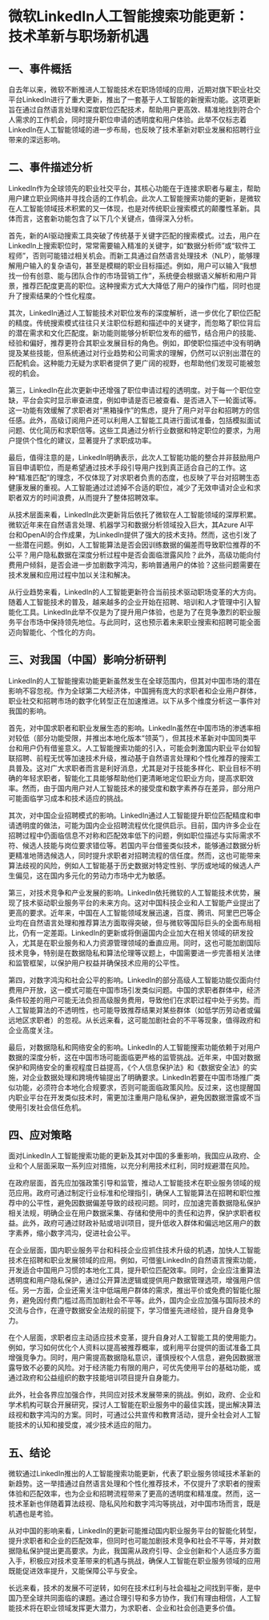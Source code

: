 # 微软LinkedIn人工智能搜索功能更新：技术革新与职场新机遇

## 一、事件概括

自去年以来，微软不断推进人工智能技术在职场领域的应用，近期对旗下职业社交平台LinkedIn进行了重大更新，推出了一套基于人工智能的新搜索功能。这项更新旨在通过自然语言处理和深度职位匹配技术，帮助用户更高效、精准地找到符合个人需求的工作机会，同时提升职位申请的透明度和用户体验。此举不仅标志着LinkedIn在人工智能领域的进一步布局，也反映了技术革新对职业发展和招聘行业带来的深远影响。

## 二、事件描述分析

LinkedIn作为全球领先的职业社交平台，其核心功能在于连接求职者与雇主，帮助用户建立职业网络并寻找合适的工作机会。此次人工智能搜索功能的更新，是微软在人工智能领域技术积累的又一体现，也是对传统职业搜索模式的颠覆性革新。具体而言，这套新功能包含了以下几个关键点，值得深入分析。

首先，新的AI驱动搜索工具突破了传统基于关键字匹配的搜索模式。过去，用户在LinkedIn上搜索职位时，常常需要输入精准的关键字，如“数据分析师”或“软件工程师”，否则可能错过相关机会。而新工具通过自然语言处理技术（NLP），能够理解用户输入的复杂语句，甚至是模糊的职业目标描述。例如，用户可以输入“我想找一份有创意、能与团队合作的市场营销工作”，系统便会根据语义解析和用户背景，推荐匹配度更高的职位。这种搜索方式大大降低了用户的操作门槛，同时也提升了搜索结果的个性化程度。

其次，LinkedIn通过人工智能技术对职位发布的深度解析，进一步优化了职位匹配的精度。传统搜索模式往往只关注职位标题和描述中的关键字，而忽略了职位背后的潜在需求和文化匹配度。新功能则能够分析职位发布的细节，结合用户的技能、经验和偏好，推荐更符合其职业发展目标的角色。例如，即使职位描述中没有明确提及某些技能，但系统通过对行业趋势和公司需求的理解，仍然可以识别出潜在的匹配机会。这种能力无疑为求职者提供了更广阔的视野，也帮助他们发现可能被忽视的机会。

第三，LinkedIn在此次更新中还增强了职位申请过程的透明度。对于每一个职位空缺，平台会实时显示审查进度，例如申请是否已被查看、是否进入下一轮面试等。这一功能有效缓解了求职者对“黑箱操作”的焦虑，提升了用户对平台和招聘方的信任感。此外，高级订阅用户还可以利用人工智能工具进行面试准备，包括模拟面试问题、优化简历和求职信等。这些工具通过分析行业数据和特定职位的要求，为用户提供个性化的建议，显著提升了求职成功率。

最后，值得注意的是，LinkedIn明确表示，此次人工智能功能的整合并非鼓励用户盲目申请职位，而是希望通过技术手段引导用户找到真正适合自己的工作。这种“精准匹配”的理念，不仅体现了对求职者负责的态度，也反映了平台对招聘生态健康发展的重视。人工智能通过过滤掉不合适的职位，减少了无效申请对企业和求职者双方的时间浪费，从而提升了整体招聘效率。

从技术层面来看，LinkedIn此次更新背后依托了微软在人工智能领域的深厚积累。微软近年来在自然语言处理、机器学习和数据分析领域投入巨大，其Azure AI平台和OpenAI的合作成果，为LinkedIn提供了强大的技术支持。然而，这也引发了一些潜在问题。例如，人工智能算法是否会因训练数据的偏差而导致职位推荐的不公平？用户隐私数据在深度分析过程中是否会面临泄露风险？此外，高级功能向付费用户倾斜，是否会进一步加剧数字鸿沟，影响普通用户的体验？这些问题需要在技术发展和应用过程中加以关注和解决。

从行业趋势来看，LinkedIn的人工智能更新符合当前技术驱动职场变革的大方向。随着人工智能技术的普及，越来越多的企业开始在招聘、培训和人才管理中引入智能化工具。LinkedIn此举不仅是为了提升用户体验，也是为了在竞争激烈的职业服务平台市场中保持领先地位。与此同时，这也预示着未来职业搜索和招聘可能全面迈向智能化、个性化的方向。

## 三、对我国（中国）影响分析研判

LinkedIn的人工智能搜索功能更新虽然发生在全球范围内，但其对中国市场的潜在影响不容忽视。作为全球第二大经济体，中国拥有庞大的求职者和企业用户群体，职业社交和招聘市场的数字化转型正在加速推进。以下从多个维度分析这一事件对我国的影响。

首先，对中国求职者和职业发展生态的影响。LinkedIn虽然在中国市场的渗透率相对较低（部分功能受限，并推出本地化版本“领英”），但其技术革新对中国同类平台和用户仍有借鉴意义。人工智能搜索功能的引入，可能会刺激国内职业平台如智联招聘、前程无忧等加速技术升级，推动基于自然语言处理和个性化推荐的搜索工具普及。这对广大求职者而言是利好消息，尤其是对于技能多样化、职业目标不明确的年轻求职者，智能化工具能够帮助他们更清晰地定位职业方向，提高求职效率。然而，由于国内用户对人工智能技术的接受度和数字素养存在差异，部分用户可能面临学习成本和技术适应的挑战。

其次，对中国企业招聘模式的影响。LinkedIn通过人工智能提升职位匹配精度和申请透明度的做法，可能为国内企业招聘流程优化提供启示。目前，国内许多企业在招聘过程中仍面临信息不对称和匹配效率低下的问题，例如职位描述与实际需求不符、候选人技能与岗位要求错位等。若国内平台借鉴类似技术，能够通过数据分析更精准地筛选候选人，同时提升求职者对招聘流程的信任度。然而，这也可能带来算法歧视的风险，例如人工智能基于历史数据对特定性别、学历或地域的候选人产生偏见，这在国内多元化的劳动力市场中尤为敏感。

第三，对技术竞争和产业发展的影响。LinkedIn依托微软的人工智能技术优势，展现了技术驱动职业服务平台的未来方向。这对中国科技企业和人工智能产业提出了更高的要求。近年来，中国在人工智能领域发展迅速，百度、腾讯、阿里巴巴等企业均在自然语言处理和推荐算法方面取得突破，但与微软等国际巨头的全面布局相比，仍有一定差距。LinkedIn的更新或将倒逼国内企业加大在相关领域的研发投入，尤其是在职业服务和人力资源管理领域的垂直应用。同时，这也可能加剧国际技术竞争，特别是在数据隐私和算法伦理等议题上，中国需要进一步完善相关法律和监管框架，以保护用户权益并确保技术应用的公平性。

第四，对数字鸿沟和社会公平的影响。LinkedIn的部分高级人工智能功能仅面向付费用户开放，这一模式可能在中国市场引发类似问题。中国的求职者群体中，经济条件较差的用户可能无法负担高级服务费用，导致他们在求职过程中处于劣势。而人工智能算法的不透明性，也可能导致推荐结果对某些群体（如低学历劳动者或偏远地区求职者）的忽视。从长远来看，这可能加剧社会的不平等现象，值得政府和企业高度关注。

最后，对数据隐私和网络安全的影响。LinkedIn的人工智能搜索功能依赖于对用户数据的深度分析，这在中国市场可能面临更严格的监管挑战。近年来，中国对数据保护和网络安全的重视程度日益提高，《个人信息保护法》和《数据安全法》的实施，对企业数据处理和跨境传输提出了明确要求。LinkedIn若要在中国市场推广类似功能，必须符合本地化合规要求，否则可能面临政策风险。反过来，这也提醒国内职业平台在开发类似技术时，需更加注重用户隐私保护，避免因数据泄露或不当使用引发社会信任危机。

## 四、应对策略

面对LinkedIn人工智能搜索功能的更新及其对中国的多重影响，我国应从政府、企业和个人层面采取一系列应对措施，以充分利用技术红利，同时规避潜在风险。

在政府层面，首先应加强政策引导和监管，推动人工智能技术在职业服务领域的规范应用。政府可通过制定行业标准和伦理指引，确保人工智能算法在招聘和职位推荐中的公平性，避免因数据偏差导致的歧视问题。同时，应加速完善数据隐私保护相关法规，明确企业在用户数据采集、存储和使用中的责任和边界，保护求职者权益。此外，政府可通过财政补贴或培训项目，提升低收入群体和偏远地区用户的数字素养，缩小数字鸿沟，促进社会公平。

在企业层面，国内职业服务平台和科技企业应抓住技术升级的机遇，加快人工智能技术在招聘和职业发展领域的应用。例如，可借鉴LinkedIn的自然语言搜索功能，开发适合中国用户习惯的本地化工具，提升职位匹配效率。同时，企业应注重算法透明度和用户隐私保护，通过公开算法逻辑或提供用户数据管理选项，增强用户信任。另一方面，企业还需关注中低端用户群体的需求，推出平价或免费的智能化服务，避免因付费门槛过高而加剧社会不平等。此外，国内企业应加强与国际技术的交流与合作，在遵守数据安全法规的前提下，学习借鉴先进经验，提升自身竞争力。

在个人层面，求职者应主动适应技术变革，提升自身对人工智能工具的使用能力。例如，学习如何优化个人资料以提高被推荐概率，或利用平台提供的面试准备工具增强竞争力。同时，用户需提高数据隐私意识，谨慎授权个人信息，避免因数据泄露导致不必要的风险。对于经济能力有限的用户，可优先使用平台的基础功能，或通过政府和公益组织的数字技能培训项目提升自身能力。

此外，社会各界应加强合作，共同应对技术发展带来的挑战。例如，政府、企业和学术机构可联合开展研究，探讨人工智能在职业服务中的最佳实践，提出解决算法歧视和数字鸿沟的方案。同时，可通过公共宣传和教育活动，提升全社会对人工智能技术的认知和接受度，减少技术适应的阻力。

## 五、结论

微软通过LinkedIn推出的人工智能搜索功能更新，代表了职业服务领域技术革新的新趋势。这一举措通过自然语言处理和个性化推荐技术，不仅提升了求职者的搜索体验和匹配效率，也为企业和招聘流程带来了更高的透明度和精准度。然而，这一技术革新也伴随着算法歧视、隐私风险和数字鸿沟等挑战，对中国市场而言，既是机遇也是考验。

从对中国的影响来看，LinkedIn的更新可能推动国内职业服务平台的智能化转型，提升求职者和企业的匹配效率，但同时也可能加剧技术竞争和社会不平等，并对数据隐私保护提出更高要求。为此，我国需从政府引导、企业创新和个人适应多方面入手，积极应对技术变革带来的机遇与挑战，确保人工智能在职业服务领域的应用既能促进效率提升，又能保障公平与安全。

长远来看，技术的发展不可逆转，如何在技术红利与社会福祉之间找到平衡，是中国乃至全球共同面临的课题。通过合理引导和多方协作，我们有理由相信，人工智能技术将在职业领域发挥更大潜力，为求职者、企业和社会创造更多价值。